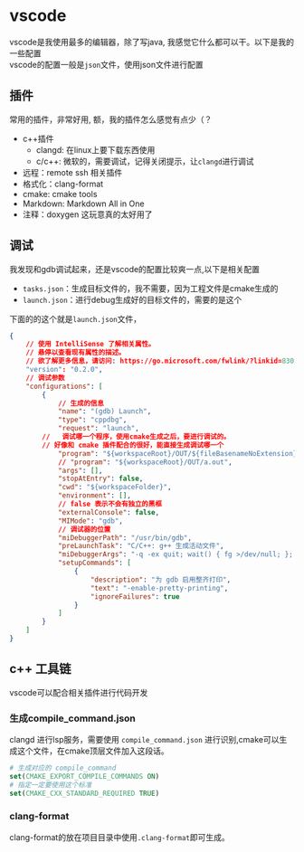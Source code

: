 # vscode


vscode是我使用最多的编辑器，除了写java, 我感觉它什么都可以干。以下是我的一些配置  
vscode的配置一般是`json`文件，使用json文件进行配置

## 插件

常用的插件，非常好用, 额，我的插件怎么感觉有点少（？

- c++插件
  - clangd: 在linux上要下载东西使用
  - c/c++: 微软的，需要调试，记得关闭提示，让`clangd`进行调试
- 远程：remote ssh 相关插件
- 格式化：clang-format
- cmake: cmake tools
- Markdown: Markdown All in One
- 注释：doxygen 这玩意真的太好用了

## 调试

我发现和gdb调试起来，还是vscode的配置比较爽一点,以下是相关配置  

- `tasks.json`：生成目标文件的，我不需要，因为工程文件是cmake生成的
- `launch.json`：进行debug生成好的目标文件的，需要的是这个

下面的的这个就是`launch.json`文件，

```json
{
    // 使用 IntelliSense 了解相关属性。 
    // 悬停以查看现有属性的描述。
    // 欲了解更多信息，请访问: https://go.microsoft.com/fwlink/?linkid=830387
    "version": "0.2.0",
    // 调试参数
    "configurations": [
        {
            // 生成的信息
            "name": "(gdb) Launch",
            "type": "cppdbg",
            "request": "launch",
        //   调试哪一个程序，使用cmake生成之后，要进行调试的。
        // 好像和 cmake 插件配合的很好，能直接生成调试哪一个
            "program": "${workspaceRoot}/OUT/${fileBasenameNoExtension}.out",
            // "program": "${workspaceRoot}/OUT/a.out",
            "args": [],
            "stopAtEntry": false,
            "cwd": "${workspaceFolder}",
            "environment": [],
            // false 表示不会有独立的黑框
            "externalConsole": false,
            "MIMode": "gdb",
            // 调试器的位置
            "miDebuggerPath": "/usr/bin/gdb",
            "preLaunchTask": "C/C++: g++ 生成活动文件",
            "miDebuggerArgs": "-q -ex quit; wait() { fg >/dev/null; }; /usr/bin/gdb -q --interpreter=mi",
            "setupCommands": [
                {
                    "description": "为 gdb 启用整齐打印",
                    "text": "-enable-pretty-printing",
                    "ignoreFailures": true
                }
            ]
        }
    ]
}
```

## c++ 工具链

vscode可以配合相关插件进行代码开发

### 生成compile_command.json

clangd 进行lsp服务，需要使用 `compile_command.json` 进行识别,cmake可以生成这个文件，在cmake顶层文件加入这段话。

```cmake
# 生成对应的 compile_command
set(CMAKE_EXPORT_COMPILE_COMMANDS ON)
# 指定一定要使用这个标准
set(CMAKE_CXX_STANDARD_REQUIRED TRUE)
```

### clang-format

clang-format的放在项目目录中使用`.clang-format`即可生成。



